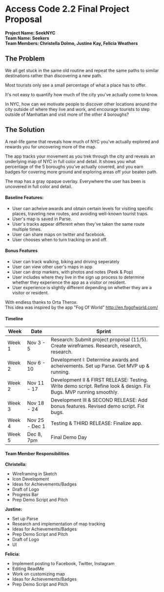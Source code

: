 # Access Code 2.2 Final Project Proposal

**Project Name: SeekNYC**  
**Team Name: Seekers**  
**Team Members: Christella Dolmo, Justine Kay, Felicia Weathers**  

## The Problem

We all get stuck in the same old routine and repeat the same paths to similar destinations rather than discovering a new path.  

Most tourists only see a small percentage of what a place has to offer.

It's not easy to quantify how much of the city you've actually come to know.

In NYC, how can we motivate people to discover other locations around the city outside of where they live and work, and encourage tourists to step outside of Manhattan and visit more of the other 4 boroughs?

## The Solution

A real-life game that reveals how much of NYC you've actually explored and rewards you for uncovering more of the map.  

The app tracks your movement as you trek through the city and reveals an underlying map of NYC in full color and detail. It shows you what percentage of the 5 boroughs you've actually covered, and you earn badges for covering more ground and exploring areas off your beaten path. 

The map has a gray opaque overlay.  Everywhere the user has been is uncovered in full color and detail.

#### Baseline Features:
* User can acheive awards and obtain certain levels for visiting specific places, traveling new routes, and avoiding well-known tourist traps.
* User's map is saved in Parse.
* User's tracks appear different when they've taken the same route multiple times.
* User can share maps on twitter and facebook.
* User chooses when to turn tracking on and off.

#### Bonus Features
* User can track walking, biking and driving seperately
* User can view other user's maps in app
* User can drop markers, with photos and notes (Peek & Pop)
* User includes where they live in the sign up process to determine whether they experience the app as a visitor or resident. 
* User experience is slightly different depending on whether they are a visitor or resident.

With endless thanks to Orta Therox.  
This idea was inspired by the app "Fog Of World"
http://en.fogofworld.com/

#### Timeline
| Week | Date | Sprint |
|----|----|---|
| Week 1 | Nov 3 - 5 | Research: Submit project proposal (11/5). Create wireframes. Research, research, research. |
| Week 2 | Nov 6 - 10 | Development I: Determine awards and acheivements. Set up Parse. Get MVP up & running.|
| Week 2 | Nov 11 - 17 | Development II & FIRST RELEASE: Testing. Write demo script. Refine look & design. Fix Bugs. MVP running smoothly. |
| Week 3 | Nov 18 - 24 | Development III & SECOND RELEASE: Add bonus features. Revised demo script. Fix bugs. |
| Week 4 | Nov 25 - Dec 1 | Testing & THIRD RELEASE: Finalize app. |
| Week 5 | Dec 8, 7pm | Final Demo Day |

#### Team Member Responsibilities

**Christella:**

- Wireframing in Sketch
- Icon Development
- Ideas for Achievements/Badges
- Draft of Logo
- Progress Bar
- Prep Demo Script and Pitch

**Justine:**

- Set up Parse
- Research and implementation of map tracking
- Ideas for Achievements/Badges
- Prep Demo Script and Pitch
- Draft of Logo
- UI

**Felicia:**

- Implement posting to Facebook, Twitter, Instagram
- Editing ReadMe
- Work on customizing map
- Ideas for Achievements/Badges
- Prep Demo Script and Pitch



